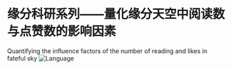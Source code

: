 # 缘分科研系列——量化缘分天空中阅读数与点赞数的影响因素
Quantifying the influence factors of the number of reading and likes in fateful sky
 ![Language](https://img.shields.io/badge/language-Python3.8-darkgreen.svg)

